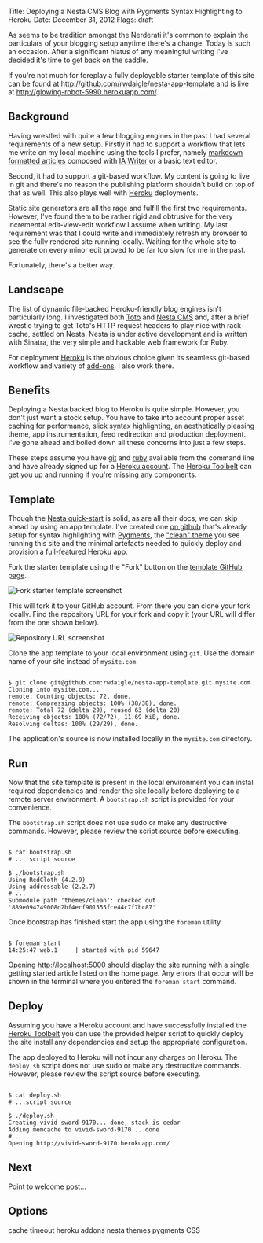 Title: Deploying a Nesta CMS Blog with Pygments Syntax Highlighting to Heroku
Date: December 31, 2012
Flags: draft

As seems to be tradition amongst the Nerderati it's common to explain the particulars of your blogging setup anytime there's a change. Today is such an occasion. After a significant hiatus of any meaningful writing I've decided it's time to get back on the saddle.

<p class="note">
If you're not much for foreplay a fully deployable starter template of this site can be found at <a href="http://github.com/rwdaigle/nesta-app-template">http://github.com/rwdaigle/nesta-app-template</a> and is live at <a href="http://glowing-robot-5990.herokuapp.com/">http://glowing-robot-5990.herokuapp.com/</a>.
</p>

## Background

Having wrestled with quite a few blogging engines in the past I had several requirements of a new setup. Firstly it had to support a workflow that lets me write on my local machine using the tools I prefer, namely [markdown formatted articles](http://daringfireball.net/projects/markdown/) composed with [IA Writer](http://www.iawriter.com/) or a basic text editor.

Second, it had to support a git-based workflow. My content is going to live in git and there's no reason the publishing platform shouldn't build on top of that as well. This also plays well with [Heroku](http://heroku.com) deployments.

Static site generators are all the rage and fulfill the first two requirements. However, I've found them to be rather rigid and obtrusive for the very incremental edit-view-edit workflow I assume when writing. My last requirement was that I could write and immediately refresh my browser to see the fully rendered site running locally. Waiting for the whole site to generate on every minor edit proved to be far too slow for me in the past.

Fortunately, there's a better way.

## Landscape

The list of dynamic file-backed Heroku-friendly blog engines isn't particularly long. I investigated both [Toto](http://cloudhead.io/toto) and [Nesta CMS](http://nestacms.com/) and, after a brief wrestle trying to get Toto's HTTP request headers to play nice with rack-cache, settled on Nesta. Nesta is under active development and is written with Sinatra, the very simple and hackable web framework for Ruby.

For deployment [Heroku](http://heroku.com) is the obvious choice given its seamless git-based workflow and variety of [add-ons](http://addons.heroku.com). I also work there.

## Benefits

Deploying a Nesta backed blog to Heroku is quite simple. However, you don't just want a stock setup. You have to take into account proper asset caching for performance, slick syntax highlighting, an aesthetically pleasing theme, app instrumentation, feed redirection and production deployment. I've gone ahead and boiled down all these concerns into just a few steps.

<p class="note">
These steps assume you have <a href="http://git-scm.com/">git</a> and <a href="http://www.ruby-lang.org/en/">ruby</a> available from the command line and have already signed up for a <a href="https://api.heroku.com/signup">Heroku account</a>. The <a href="http://toolbelt.heroku.com/">Heroku Toolbelt</a> can get you up and running if you're missing any components.
</p>

## Template

Though the [Nesta quick-start](http://nestacms.com/docs/quick-start) is solid, as are all their docs, we can skip ahead by using an app template. I've created one [on github](https://github.com/rwdaigle/nesta-app-template) that's already setup for syntax highlighting with [Pygments](http://pygments.org/), the ["clean" theme](https://github.com/rwdaigle/nesta-theme-clean) you see running this site and the minimal artefacts needed to quickly deploy and provision a full-featured Heroku app.

Fork the starter template using the "Fork" button on the [template GitHub page](https://github.com/rwdaigle/nesta-app-template).

![Fork starter template screenshot](http://f.cl.ly/items/1m1d0P0e362W0L0G1s12/fork.png)

This will fork it to your GitHub account. From there you can clone your fork locally. Find the repository URL for your fork and copy it (your URL will differ from the one shown below).

![Repository URL screenshot](http://f.cl.ly/items/163a0t1n3w0D282v3v25/repo-url.png)

Clone the app template to your local environment using `git`. Use the domain name of your site instead of `mysite.com`

<pre lang='bash'><code>
$ git clone git@github.com:rwdaigle/nesta-app-template.git mysite.com
Cloning into mysite.com...
remote: Counting objects: 72, done.
remote: Compressing objects: 100% (38/38), done.
remote: Total 72 (delta 29), reused 63 (delta 20)
Receiving objects: 100% (72/72), 11.69 KiB, done.
Resolving deltas: 100% (29/29), done.
</code></pre>

The application's source is now installed locally in the `mysite.com` directory.

## Run

Now that the site template is present in the local environment you can install required dependencies and render the site locally before deploying to a remote server environment. A `bootstrap.sh` script is provided for your convenience.

<div class="note">
The <code>bootstrap.sh</code> script does not use sudo or make any destructive commands. However, please review the script source before executing.
</div>

<pre lang='bash'><code>
$ cat bootstrap.sh
# ... script source

$ ./bootstrap.sh 
Using RedCloth (4.2.9) 
Using addressable (2.2.7) 
# ...
Submodule path 'themes/clean': checked out '889e094749008d2bf4ecf901555fce44c7f7bc87'
</code></pre>

Once bootstrap has finished start the app using the `foreman` utility.

<pre lang='bash'><code>
$ foreman start
14:25:47 web.1     | started with pid 59647
</code></pre>

Opening [http://localhost:5000](http://localhost:5000) should display the site running with a single getting started article listed on the home page. Any errors that occur will be shown in the terminal where you entered the `foreman start` command.

## Deploy

Assuming you have a Heroku account and have successfully installed the [Heroku Toolbelt](http://toolbelt.heroku.com) you can use the provided helper script to quickly deploy the site install any dependencies and setup the appropriate configuration.

<div class="note">
The app deployed to Heroku will not incur any charges on Heroku. The <code>deploy.sh</code> script does not use sudo or make any destructive commands. However, please review the script source before executing.
</div>

<pre lang='bash'><code>
$ cat deploy.sh
# ...script source

$ ./deploy.sh 
Creating vivid-sword-9170... done, stack is cedar
Adding memcache to vivid-sword-9170... done
# ...
Opening http://vivid-sword-9170.herokuapp.com/
</code></pre>

## Next

Point to welcome post...

## Options

cache timeout
heroku addons
nesta themes
pygments CSS